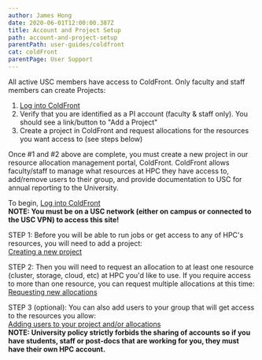 ```yaml
---
author: James Hong
date: 2020-06-01T12:00:00.387Z
title: Account and Project Setup
path: account-and-project-setup
parentPath: user-guides/coldfront
cat: coldFront
parentPage: User Support
---
```


All active USC members have access to ColdFront.  Only faculty and staff members can create Projects:
1. [Log into ColdFront](https://hpcaccount.usc.edu/)
2. Verify that you are identified as a PI account (faculty & staff only).  You should see a link/button to "Add a Project"
3. Create a project in ColdFront and request allocations for the resources you want access to (see steps below)

Once #1 and #2 above are complete, you must create a new project in our resource allocation management portal, ColdFront.  ColdFront allows faculty/staff to manage what resources at HPC they have access to, add/remove users to their group, and provide documentation to USC for annual reporting to the University.


To begin, [Log into ColdFront](https://hpcaccount.usc.edu/)  
**NOTE:  You must be on a USC network (either on campus or connected to the USC VPN) to access this site!**


STEP 1:  Before you will be able to run jobs or get access to any of HPC's resources, you will need to add a project:  
[Creating a new project](Create-a-new-Project.md)



STEP 2:  Then you will need to request an allocation to at least one resource (cluster, storage, cloud, etc) at HPC you'd like to use.  If you require access to more than one resource, you can request multiple allocations at this time:  
[Requesting new allocations](Requesting-new-Allocation.md)



STEP 3 (optional): You can also add users to your group that will get access to the resources you allow:  
[Adding users to your project and/or allocations](Adding-Users-to-Project-or-Allocation.md)  
**NOTE: University policy strictly forbids the sharing of accounts so if you have students, staff or post-docs that are working for you, they must have their own HPC account.**


